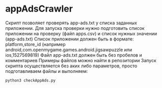 # appAdsCrawler

Скрипт позволяет проверять app-ads.txt у списка заданных приложении. 
Для запуска проверки нужно подготовить список приложении на проверку (файл apps.csv) и список нужных значении (app-ads.txt)
Список приложении должен быть в формате: platform,store_id (например android,com.openmygame.games.android.jigsawpuzzle или ios,1527569819)
Файл app-ads.txt должен быть без пробелов и комментариев
Примеры файлов можно найти в репозитории
Запуск скрипта осуществляется без аких либо параметров, просто подготавливаем файлы и выполняем: 
```
python3 checkAppAds.py
```
